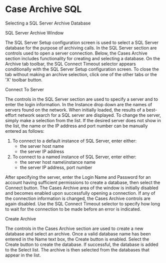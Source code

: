 # Case Archive SQL

Selecting a SQL Server Archive Database

SQL Server Archive Window

The SQL Server Setup configuration screen is used to select a SQL Server database for the purpose of archiving calls.  In the SQL Server section are controls used to open a server connection.  Below, the Cases Archive section includes functionality for creating and selecting a database.  On the Archive tab toolbar, the SQL Connect Timeout selector appears conditionally with the SQL Server Setup configuration screen.  To close the tab without making an archive selection, click one of the other tabs or the 'X' toolbar button.

Connect To Server

The controls in the SQL Server section are used to specify a server and to enter the login information.  In the Instance drop down are the names of servers found on the network.  When initially loaded, the results of a best-effort network search for a SQL server are displayed. To change the server, simply make a selection from the list.  If the desired server does not show in the list, the name or the IP address and port number can be manually entered as follows:

1. To connect to a default instance of SQL Server, enter either:
   * the server host name
   * the server IP address
2. To connect to a named instance of SQL Server, enter either:
   * the server host name\instance name
   * the server IP address, port number

After specifying the server, enter the Login Name and Password for an account having sufficient permissions to create a database, then select the Connect button.  The Cases Archive area of the window is initially disabled and becomes enabled upon successfully opening a connection.  If any of the connection information is changed, the Cases Archive controls are again disabled.  Use the SQL Connect Timeout selector to specify how long to wait for the connection to be made before an error is indicated.

Create Archive

The controls in the Cases Archive section are used to create a new database and select an archive.  Once a valid database name has been entered in the Name text box, the Create button is enabled.  Select the Create button to create the database.  If successful, the database is added to the Select list.  The archive is then selected from the databases that appear in the list.
